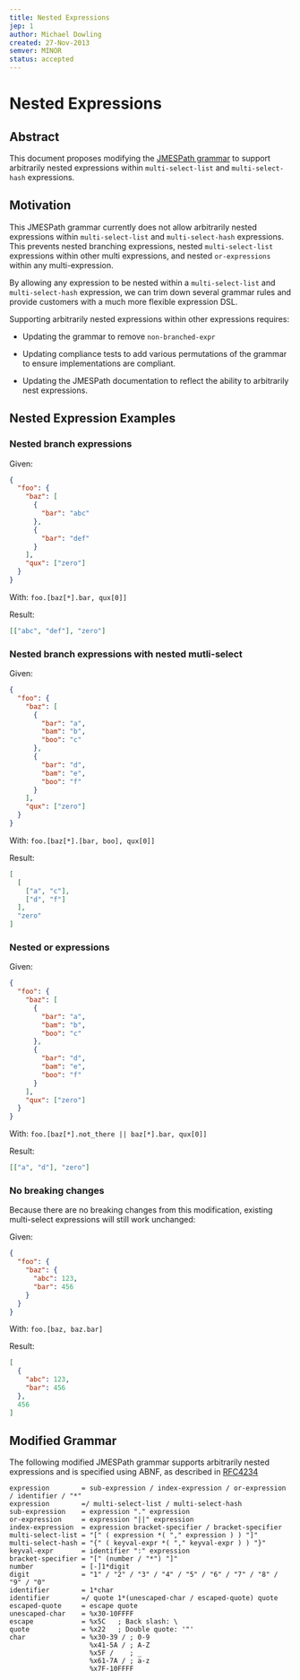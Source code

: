 ```yaml
---
title: Nested Expressions
jep: 1
author: Michael Dowling
created: 27-Nov-2013
semver: MINOR
status: accepted
---
```


# Nested Expressions

## Abstract

This document proposes modifying the
[JMESPath grammar](https://jmespath.readthedocs.org/en/latest/specification.html#grammar)
to support arbitrarily nested expressions within `multi-select-list` and
`multi-select-hash` expressions.

## Motivation

This JMESPath grammar currently does not allow arbitrarily nested expressions
within `multi-select-list` and `multi-select-hash` expressions. This prevents
nested branching expressions, nested `multi-select-list` expressions within
other multi expressions, and nested `or-expressions` within any
multi-expression.

By allowing any expression to be nested within a `multi-select-list` and
`multi-select-hash` expression, we can trim down several grammar rules and
provide customers with a much more flexible expression DSL.

Supporting arbitrarily nested expressions within other expressions requires:

- Updating the grammar to remove `non-branched-expr`

- Updating compliance tests to add various permutations of the grammar to ensure
  implementations are compliant.

- Updating the JMESPath documentation to reflect the ability to arbitrarily nest
  expressions.

## Nested Expression Examples

### Nested branch expressions

Given:

```json
{
  "foo": {
    "baz": [
      {
        "bar": "abc"
      },
      {
        "bar": "def"
      }
    ],
    "qux": ["zero"]
  }
}
```

With: `foo.[baz[*].bar, qux[0]]`

Result:

```json
[["abc", "def"], "zero"]
```

### Nested branch expressions with nested mutli-select

Given:

```json
{
  "foo": {
    "baz": [
      {
        "bar": "a",
        "bam": "b",
        "boo": "c"
      },
      {
        "bar": "d",
        "bam": "e",
        "boo": "f"
      }
    ],
    "qux": ["zero"]
  }
}
```

With: `foo.[baz[*].[bar, boo], qux[0]]`

Result:

```json
[
  [
    ["a", "c"],
    ["d", "f"]
  ],
  "zero"
]
```

### Nested or expressions

Given:

```json
{
  "foo": {
    "baz": [
      {
        "bar": "a",
        "bam": "b",
        "boo": "c"
      },
      {
        "bar": "d",
        "bam": "e",
        "boo": "f"
      }
    ],
    "qux": ["zero"]
  }
}
```

With: `foo.[baz[*].not_there || baz[*].bar, qux[0]]`

Result:

```json
[["a", "d"], "zero"]
```

### No breaking changes

Because there are no breaking changes from this modification, existing
multi-select expressions will still work unchanged:

Given:

```json
{
  "foo": {
    "baz": {
      "abc": 123,
      "bar": 456
    }
  }
}
```

With: `foo.[baz, baz.bar]`

Result:

```json
[
  {
    "abc": 123,
    "bar": 456
  },
  456
]
```

## Modified Grammar

The following modified JMESPath grammar supports arbitrarily nested expressions
and is specified using ABNF, as described in
[RFC4234](https://tools.ietf.org/html/rfc4234)

```abnf
expression        = sub-expression / index-expression / or-expression / identifier / "*"
expression        =/ multi-select-list / multi-select-hash
sub-expression    = expression "." expression
or-expression     = expression "||" expression
index-expression  = expression bracket-specifier / bracket-specifier
multi-select-list = "[" ( expression *( "," expression ) ) "]"
multi-select-hash = "{" ( keyval-expr *( "," keyval-expr ) ) "}"
keyval-expr       = identifier ":" expression
bracket-specifier = "[" (number / "*") "]"
number            = [-]1*digit
digit             = "1" / "2" / "3" / "4" / "5" / "6" / "7" / "8" / "9" / "0"
identifier        = 1*char
identifier        =/ quote 1*(unescaped-char / escaped-quote) quote
escaped-quote     = escape quote
unescaped-char    = %x30-10FFFF
escape            = %x5C   ; Back slash: \
quote             = %x22   ; Double quote: '"'
char              = %x30-39 / ; 0-9
                    %x41-5A / ; A-Z
                    %x5F /    ; _
                    %x61-7A / ; a-z
                    %x7F-10FFFF
```
